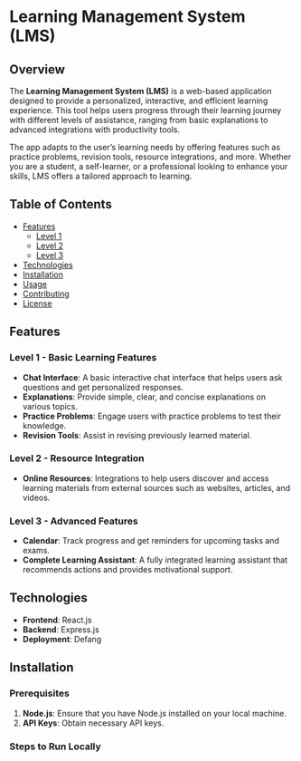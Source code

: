 # Learning Management System (LMS)

## Overview

The **Learning Management System (LMS)** is a web-based application designed to provide a personalized, interactive, and efficient learning experience. This tool helps users progress through their learning journey with different levels of assistance, ranging from basic explanations to advanced integrations with productivity tools. 

The app adapts to the user’s learning needs by offering features such as practice problems, revision tools, resource integrations, and more. Whether you are a student, a self-learner, or a professional looking to enhance your skills, LMS offers a tailored approach to learning.

## Table of Contents

- [Features](#features)
  - [Level 1](#level-1)
  - [Level 2](#level-2)
  - [Level 3](#level-3)
- [Technologies](#technologies)
- [Installation](#installation)
- [Usage](#usage)
- [Contributing](#contributing)
- [License](#license)

## Features

### Level 1 - Basic Learning Features
- **Chat Interface**: A basic interactive chat interface that helps users ask questions and get personalized responses.
- **Explanations**: Provide simple, clear, and concise explanations on various topics.
- **Practice Problems**: Engage users with practice problems to test their knowledge.
- **Revision Tools**: Assist in revising previously learned material.

### Level 2 - Resource Integration
- **Online Resources**: Integrations to help users discover and access learning materials from external sources such as websites, articles, and videos.

### Level 3 - Advanced Features
- **Calendar**: Track progress and get reminders for upcoming tasks and exams.
- **Complete Learning Assistant**: A fully integrated learning assistant that recommends actions and provides motivational support.

## Technologies

- **Frontend**: React.js
- **Backend**: Express.js
- **Deployment**: Defang

## Installation

### Prerequisites

1. **Node.js**: Ensure that you have Node.js installed on your local machine.
2. **API Keys**: Obtain necessary API keys.

### Steps to Run Locally

